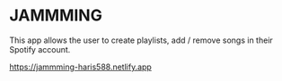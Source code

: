 # JAMMMING

This app allows the user to  create playlists, add / remove songs in their Spotify account.

https://jammming-haris588.netlify.app
